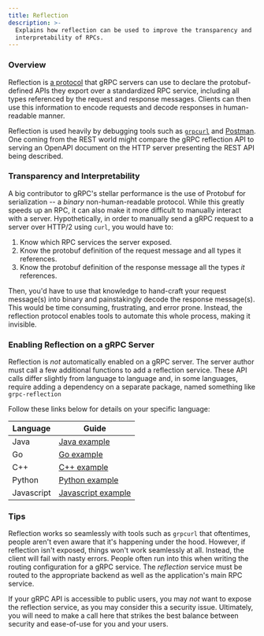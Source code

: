 ```yaml
---
title: Reflection
description: >-
  Explains how reflection can be used to improve the transparency and
  interpretability of RPCs.
---
```


### Overview

Reflection is [a
protocol](https://github.com/grpc/grpc-proto/blob/master/grpc/reflection/v1/reflection.proto)
that gRPC servers can use to declare the protobuf-defined APIs they export over
a standardized RPC service, including all types referenced by the request and
response messages. Clients can then use this information to encode requests and
decode responses in human-readable manner.

Reflection is used heavily by debugging tools such as
[`grpcurl`](https://github.com/fullstorydev/grpcurl) and
[Postman](https://learning.postman.com/docs/sending-requests/grpc/grpc-client-overview/).
One coming from the REST world might compare the gRPC reflection API to serving
an OpenAPI document on the HTTP server presenting the REST API being described.

### Transparency and Interpretability

A big contributor to gRPC's stellar performance is the use of Protobuf for
serialization -- a _binary_ non-human-readable protocol. While this greatly
speeds up an RPC, it can also make it more difficult to manually interact with a
server. Hypothetically, in order to manually send a gRPC request to a server
over HTTP/2 using `curl`, you would have to:

1. Know which RPC services the server exposed.
2. Know the protobuf definition of the request message and all types it
references.
3. Know the protobuf definition of the response message all the types _it_
references.

Then, you'd have to use that knowledge to hand-craft your request message(s) into
binary and painstakingly decode the response message(s). This would be time
consuming, frustrating, and error prone. Instead, the reflection protocol
enables tools to automate this whole process, making it invisible.

### Enabling Reflection on a gRPC Server

Reflection is _not_ automatically enabled on a gRPC server. The server author
must call a few additional functions to add a reflection service. These API calls
differ slightly from language to language and, in some languages, require adding
a dependency on a separate package, named something like `grpc-reflection`

Follow these links below for details on your specific language:

| Language   | Guide                |
|------------|----------------------|
| Java       | [Java example]       |
| Go         | [Go example]         |
| C++        | [C++ example]        |
| Python     | [Python example]     |
| Javascript | [Javascript example] |

[Java example]: https://github.com/grpc/grpc-java/tree/master/examples/example-reflection 

[Go example]: https://github.com/grpc/grpc-go/tree/master/examples/features/reflection 

[C++ example]: https://github.com/grpc/grpc/tree/master/examples/cpp/reflection

[Python example]: https://github.com/grpc/grpc/blob/master/examples/python/helloworld/greeter_server_with_reflection.py

[Javascript example]: https://github.com/grpc/grpc-node/blob/master/examples/reflection/server.js

### Tips
 
Reflection works so seamlessly with tools such as `grpcurl` that oftentimes,
people aren't even aware that it's happening under the hood. However, if
reflection isn't exposed, things won't work seamlessly at all. Instead, the
client will fail with nasty errors. People often run into this when writing the
routing configuration for a gRPC service. The _reflection_ service must be
routed to the appropriate backend as well as the application's main RPC service.

If your gRPC API is accessible to public users, you may _not_ want to expose the
reflection service, as you may consider this a security issue. Ultimately, you
will need to make a call here that strikes the best balance between security and
ease-of-use for you and your users.
